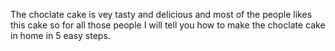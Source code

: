 The choclate cake is vey tasty and delicious and most of the people likes this cake so for all those people I will tell you how to make the choclate cake in home in 5 easy steps.